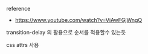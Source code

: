 reference 
- https://www.youtube.com/watch?v=ViAwFGjWngQ

transition-delay 의 활용으로 순서를 적용할수 있는듯

css attrs 사용
